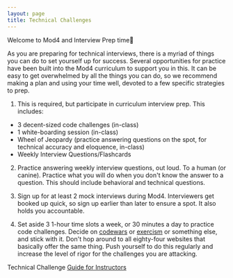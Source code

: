 ```yaml
---
layout: page
title: Technical Challenges
---
```


Welcome to Mod4 and Interview Prep time🎉

As you are preparing for technical interviews, there is a myriad of things you can do to set yourself up for success. Several opportunities for practice have been built into the Mod4 curriculum to support you in this. It can be easy to get overwhelmed by all the things you can do, so we recommend making a plan and using your time well, devoted to a few specific strategies to prep.

1. This is required, but participate in curriculum interview prep. This includes:
  - 3 decent-sized code challenges (in-class)
  - 1 white-boarding session (in-class)
  - Wheel of Jeopardy (practice answering questions on the spot, for technical accuracy and eloquence, in-class)
  - Weekly Interview Questions/Flashcards

2. Practice answering weekly interview questions, out loud. To a human (or canine). Practice what you will do when you don't know the answer to a question. This should include behavioral and technical questions.

3. Sign up for at least 2 mock interviews during Mod4. Interviewers get booked up quick, so sign up earlier than later to ensure a spot. It also holds you accountable.

4. Set aside 3 1-hour time slots a week, or 30 minutes a day to practice code challenges. Decide on [codewars](https://www.codewars.com/) or [exercism](https://exercism.io/) or something else, and stick with it. Don't hop around to all eighty-four websites that basically offer the same thing. Push yourself to do this regularly and increase the level of rigor for the challenges you are attacking.

Technical Challenge [Guide for Instructors](https://github.com/turingschool/b4-technical-challenges)
